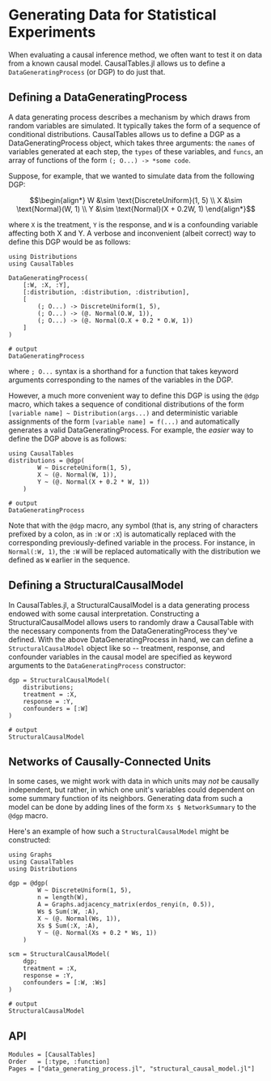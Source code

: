 # Generating Data for Statistical Experiments

When evaluating a causal inference method, we often want to test it on data from a known causal model. CausalTables.jl allows us to define a `DataGeneratingProcess` (or DGP) to do just that. 

## Defining a DataGeneratingProcess

A data generating process describes a mechanism by which draws from random variables are simulated. It typically takes the form of a sequence of conditional distributions. CausalTables allows us to define a DGP as a DataGeneratingProcess object, which takes three arguments: the `names` of variables generated at each step, the `types` of these variables, and `funcs`, an array of functions of the form `(; O...) -> *some code`. 

Suppose, for example, that we wanted to simulate data from the following DGP:

```math
\begin{align*}
    W &\sim \text{DiscreteUniform}(1, 5) \\
    X &\sim \text{Normal}(W, 1) \\
    Y &\sim \text{Normal}(X + 0.2W, 1)
\end{align*}
```

where `X` is the treatment, `Y` is the response, and `W` is a confounding variable affecting both X and Y. A verbose and inconvenient (albeit correct) way to define this DGP would be as follows:

```jldoctest generation; output = false, filter = r"(?<=.{21}).*"s
using Distributions
using CausalTables

DataGeneratingProcess(
    [:W, :X, :Y],
    [:distribution, :distribution, :distribution],
    [
        (; O...) -> DiscreteUniform(1, 5), 
        (; O...) -> (@. Normal(O.W, 1)),
        (; O...) -> (@. Normal(O.X + 0.2 * O.W, 1))
    ]
)

# output
DataGeneratingProcess
```
where `; O...` syntax is a shorthand for a function that takes keyword arguments corresponding to the names of the variables in the DGP. 

However, a much more convenient way to define this DGP is using the `@dgp` macro, which takes a sequence of conditional distributions of the form `[variable name] ~ Distribution(args...)` and deterministic variable assignments of the form `[variable name] = f(...)` and automatically generates a valid DataGeneratingProcess. For example, the *easier* way to define the DGP above is as follows:

```jldoctest generation; output = false, filter = r"(?<=.{21}).*"s
using CausalTables
distributions = @dgp(
        W ~ DiscreteUniform(1, 5),
        X ~ (@. Normal(W, 1)),
        Y ~ (@. Normal(X + 0.2 * W, 1))
    )

# output
DataGeneratingProcess
```

Note that with the `@dgp` macro, any symbol (that is, any string of characters prefixed by a colon, as in `:W` or `:X`) is automatically replaced with the corresponding previously-defined variable in the process. For instance, in `Normal(:W, 1)`, the `:W` will be replaced automatically with the distribution we defined as `W` earlier in the sequence. 

## Defining a StructuralCausalModel

In CausalTables.jl, a StructuralCausalModel is a data generating process endowed with some causal interpretation. Constructing a StructuralCausalModel allows users to randomly draw a CausalTable with the necessary components from the DataGeneratingProcess they've defined. With the above DataGeneratingProcess in hand, we can define a `StructuralCausalModel` object like so -- treatment, response, and confounder variables in the causal model are specified as keyword arguments to the `DataGeneratingProcess` constructor:


```jldoctest generation; output = false, filter = r"(?<=.{21}).*"s
dgp = StructuralCausalModel(
    distributions;
    treatment = :X,
    response = :Y,
    confounders = [:W]
)

# output
StructuralCausalModel
```

## Networks of Causally-Connected Units

In some cases, we might work with data in which units may *not* be causally independent, but rather, in which one unit's variables could dependent on some summary function of its neighbors. Generating data from such a model can be done by adding lines of the form `Xs $ NetworkSummary` to the `@dgp` macro.

Here's an example of how such a `StructuralCausalModel` might be constructed:

```jldoctest network; output = false, filter = r"(?<=.{21}).*"s
using Graphs
using CausalTables
using Distributions

dgp = @dgp(
        W ~ DiscreteUniform(1, 5),
        n = length(W),
        A = Graphs.adjacency_matrix(erdos_renyi(n, 0.5)),
        Ws $ Sum(:W, :A),
        X ~ (@. Normal(Ws, 1)),
        Xs $ Sum(:X, :A),
        Y ~ (@. Normal(Xs + 0.2 * Ws, 1))
    )

scm = StructuralCausalModel(
    dgp;
    treatment = :X,
    response = :Y,
    confounders = [:W, :Ws]
)

# output
StructuralCausalModel
```

## API

```@autodocs; canonical=false
Modules = [CausalTables]
Order   = [:type, :function]
Pages = ["data_generating_process.jl", "structural_causal_model.jl"]
```



